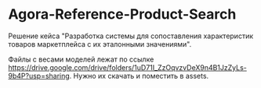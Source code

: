 # Agora-Reference-Product-Search
Решение кейса "Разработка системы для сопоставления характеристик товаров маркетплейса с их эталонными значениями".

Файлы с весами моделей лежат по ссылке https://drive.google.com/drive/folders/1uD71I_ZzOqvzvDeX9n4B1JzZyLs-9b4P?usp=sharing.
Нужно их скачать и поместить в assets.
